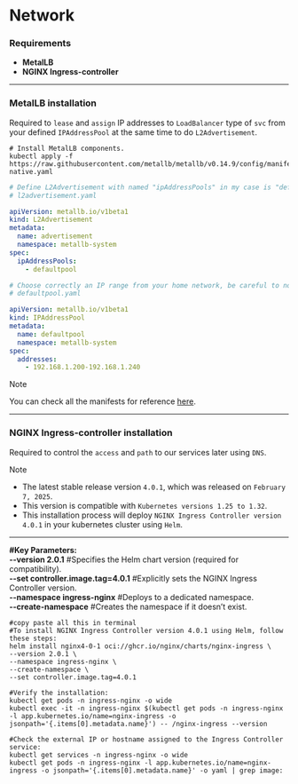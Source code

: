 # Network

### Requirements
- **MetalLB**
- **NGINX Ingress-controller**



---
### MetalLB installation

Required to `lease` and `assign` IP addresses to `LoadBalancer` type of `svc` from your defined `IPAddressPool` at the same time to do `L2Advertisement`.

```shell
# Install MetalLB components.
kubectl apply -f https://raw.githubusercontent.com/metallb/metallb/v0.14.9/config/manifests/metallb-native.yaml
```

```yaml
# Define L2Advertisement with named "ipAddressPools" in my case is "defaultpool".
# l2advertisement.yaml

apiVersion: metallb.io/v1beta1
kind: L2Advertisement
metadata:
  name: advertisement
  namespace: metallb-system
spec:
  ipAddressPools:
    - defaultpool
```

```yaml
# Choose correctly an IP range from your home network, be careful to not select already used IPs.
# defaultpool.yaml

apiVersion: metallb.io/v1beta1
kind: IPAddressPool
metadata:
  name: defaultpool
  namespace: metallb-system
spec:
  addresses:
    - 192.168.1.200-192.168.1.240
```

>[!Note]
> You can check all the manifests for reference [here](github.com/rohen21s/kubernetes/tree/main/jellyfin_stack/network/metalb).

---
### NGINX Ingress-controller installation

Required to control the `access` and `path` to our services later using `DNS`.

>[!Note]
> - The latest stable release version `4.0.1`, which was released on `February 7, 2025`. 
> - This version is compatible with `Kubernetes versions 1.25 to 1.32`.
> - This installation process will deploy `NGINX Ingress Controller version 4.0.1` in your kubernetes cluster using `Helm`. 
> ---
> **#Key Parameters:** <br>
> **--version 2.0.1**   #Specifies the Helm chart version (required for compatibility). <br>
> **--set controller.image.tag=4.0.1**   #Explicitly sets the NGINX Ingress Controller version. <br>
> **--namespace ingress-nginx**   #Deploys to a dedicated namespace. <br>
> **--create-namespace**   #Creates the namespace if it doesn’t exist.

 ```shell
#copy paste all this in terminal
#To install NGINX Ingress Controller version 4.0.1 using Helm, follow these steps:
helm install nginx4-0-1 oci://ghcr.io/nginx/charts/nginx-ingress \
--version 2.0.1 \ 
--namespace ingress-nginx \
--create-namespace \
--set controller.image.tag=4.0.1

#Verify the installation:
kubectl get pods -n ingress-nginx -o wide
kubectl exec -it -n ingress-nginx $(kubectl get pods -n ingress-nginx -l app.kubernetes.io/name=nginx-ingress -o jsonpath='{.items[0].metadata.name}') -- /nginx-ingress --version

#Check the external IP or hostname assigned to the Ingress Controller service:
kubectl get services -n ingress-nginx -o wide
kubectl get pods -n ingress-nginx -l app.kubernetes.io/name=nginx-ingress -o jsonpath='{.items[0].metadata.name}' -o yaml | grep image:
```